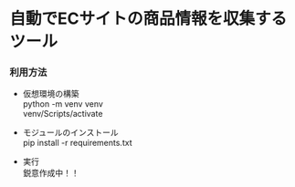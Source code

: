 # 自動でECサイトの商品情報を収集するツール

### 利用方法
* 仮想環境の構築<br>
python -m venv venv<br>
venv/Scripts/activate<br>

* モジュールのインストール<br>
pip install -r requirements.txt<br>

* 実行<br>
鋭意作成中！！